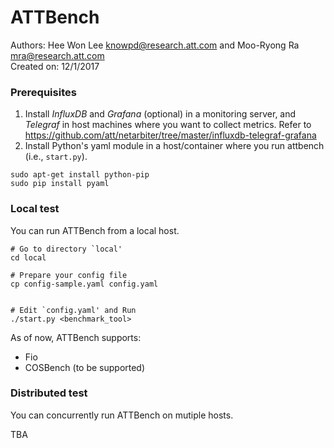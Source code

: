 # ATTBench 
Authors: Hee Won Lee <knowpd@research.att.com> and Moo-Ryong Ra <mra@research.att.com>   
Created on: 12/1/2017   

### Prerequisites
1. Install *InfluxDB* and *Grafana* (optional) in a monitoring server, and *Telegraf* in host machines where you want to collect metrics. Refer to <https://github.com/att/netarbiter/tree/master/influxdb-telegraf-grafana>
3. Install Python's yaml module in a host/container where you run attbench (i.e., `start.py`).
```
sudo apt-get install python-pip
sudo pip install pyaml
```

### Local test
You can run ATTBench from a local host. 
```
# Go to directory `local'
cd local

# Prepare your config file
cp config-sample.yaml config.yaml


# Edit `config.yaml' and Run
./start.py <benchmark_tool>
```

As of now, ATTBench supports: 
  - Fio
  - COSBench (to be supported)

### Distributed test
You can concurrently run ATTBench on mutiple hosts.   

TBA
